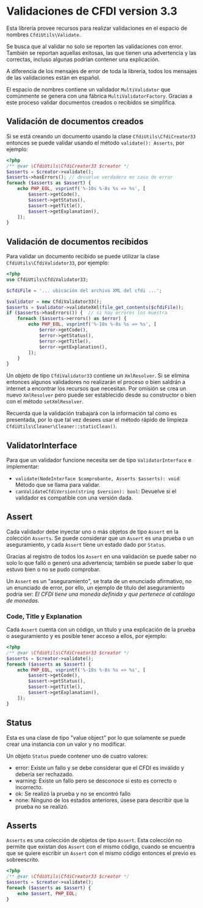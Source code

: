 # Validaciones de CFDI version 3.3

Esta librería provee recursos para realizar validaciones en el espacio de nombres `CfdiUtils\Validate`.

Se busca que al validar no solo se reporten las validaciones con error. También se reportan aquellas
exitosas, las que tienen una advertencia y las correctas, incluso algunas podrían contener una explicación.

A diferencia de los mensajes de error de toda la librería, todos los mensajes de las validaciones están en español.

El espacio de nombres contiene un validador `MultiValidator`
que comúnmente se genera con una fábrica `MultiValidatorFactory`.
Gracias a este proceso validar documentos creados o recibidos se simplifica.


## Validación de documentos creados

Si se está creando un documento usando la clase `CfdiUtils\CfdiCreator33`
entonces se puede validar usando el método `validate(): Asserts`, por ejemplo:

```php
<?php
/** @var \CfdiUtils\CfdiCreator33 $creator */
$asserts = $creator->validate();
$asserts->hasErrors(); // devuelve verdadero en caso de error
foreach ($asserts as $assert) {
    echo PHP_EOL, vsprintf('%-10s %-8s %s => %s', [
        $assert->getCode(),
        $assert->getStatus(),
        $assert->getTitle(),
        $assert->getExplanation(),
    ]);
}
```


## Validación de documentos recibidos

Para validar un documento recibido se puede utilizar la clase `CfdiUtils\CfdiValidator33`, por ejemplo:

```php
<?php
use CfdiUtils\CfdiValidator33;

$cfdiFile = '... ubicación del archivo XML del cfdi ...';

$validator = new CfdiValidator33();
$asserts = $validator->validateXml(file_get_contents($cfdiFile));
if ($asserts->hasErrors()) {  // si hay errores los muestra
    foreach ($asserts->errors() as $error) {
        echo PHP_EOL, vsprintf('%-10s %-8s %s => %s', [
            $error->getCode(),
            $error->getStatus(),
            $error->getTitle(),
            $error->getExplanation(),
        ]);
    }
}
```

Un objeto de tipo `CfdiValidator33` contiene un `XmlResolver`.
Si se elimina entonces algunos validadores no realizarán el proceso o bien saldrán a internet a encontrar
los recursos que necesitan. Por omisión se crea un nuevo `XmlResolver` pero puede ser establecido
desde su constructor o bien con el método `setXmlResolver`.

Recuerda que la validación trabajará con la información tal como es presentada, por lo que tal vez
desees usar el método rápido de limpieza `CfdiUtils\Cleaner\Cleaner::staticClean()`.


## ValidatorInterface

Para que un validador funcione necesita ser de tipo `ValidatorInterface` e implementar:

- `validate(NodeInterface $comprobante, Asserts $asserts): void`: Método que se llama para validar.
- `canValidateCfdiVersion(string $version): bool`: Devuelve si el validador es compatible con una versión dada.


## Assert

Cada validador debe inyectar uno o más objetos de tipo `Assert` en la colección `Asserts`.
Se puede considerar que un `Assert` es una prueba o un aseguramiento, y cada `Assert` tiene un estado dado por `Status`.

Gracias al registro de todos los `Assert` en una validación se puede saber no solo lo que falló o generó
una advertencia; también se puede saber lo que estuvo bien o no se pudo comprobar.

Un `Assert` es un "aseguramiento", se trata de un enunciado afirmativo, no un enunciado de error, por ello,
un ejemplo de título del aseguramiento podría ser: *El CFDI tiene una moneda definida y que pertenece al catálogo de monedas*.


### Code, Title y Explanation

Cada `Assert` cuenta con un código, un título y una explicación de la prueba o aseguramiento y es posible tener acceso a ellos, por ejemplo:

```php
<?php
/** @var \CfdiUtils\CfdiCreator33 $creator */
$asserts = $creator->validate();
foreach ($asserts as $assert) {
    echo PHP_EOL, vsprintf('%-10s %-8s %s => %s', [
        $assert->getCode(),
        $assert->getStatus(),
        $assert->getTitle(),
        $assert->getExplanation(),
    ]);
}
```


## Status

Esta es una clase de tipo "value object" por lo que solamente se puede crear una instancia con un valor y no modificar.

Un objeto `Status` puede contener uno de cuatro valores:

- error: Existe un fallo y se debe considerar que el CFDI es inválido y debería ser rechazado.
- warning: Existe un fallo pero se desconoce si esto es correcto o incorrecto.
- ok: Se realizó la prueba y no se encontró fallo
- none: Ninguno de los estados anteriores, úsese para describir que la prueba no se realizó.


## Asserts

`Asserts` es una colección de objetos de tipo `Assert`.
Esta colección no permite que existan dos `Assert` con el mismo código, cuando se encuentra que se quiere
escribir un `Assert` con el mismo código entonces el previo es sobreescrito.

```php
<?php
/** @var \CfdiUtils\CfdiCreator33 $creator */
$asserts = $creator->validate();
foreach ($asserts as $assert) {
    echo $assert, PHP_EOL;
}
```
